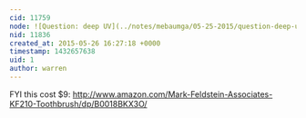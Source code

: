 ```yaml
---
cid: 11759
node: ![Question: deep UV](../notes/mebaumga/05-25-2015/question-deep-uv)
nid: 11836
created_at: 2015-05-26 16:27:18 +0000
timestamp: 1432657638
uid: 1
author: warren
---
```


FYI this cost $9: http://www.amazon.com/Mark-Feldstein-Associates-KF210-Toothbrush/dp/B0018BKX3O/